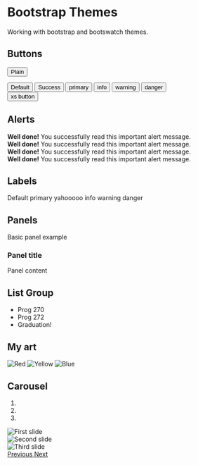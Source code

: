# Bootstrap Themes


Working with bootstrap and bootswatch themes.

## Buttons

<button>Plain</button>

<div class="padded">
  <button type="button" class="btn btn-lg btn-default">Default</button>
  <button type="button" class="btn btn-lg btn-success">Success</button>
  <button type="button" class="btn btn-lg btn-primary">primary</button>
  <button type="button" class="btn btn-lg btn-info">info</button>
  <button type="button" class="btn btn-lg btn-warning">warning</button>
  <button type="button" class="btn btn-lg btn-danger">danger</button>
</div>

<div class="padded">
    <button type="button" class="btn btn-xs btn-default">xs button</button>
</div>


## Alerts
<div class="padded">
  <div class="alert alert-success" role="alert">
    <strong>Well done!</strong> You successfully read this important alert message.
  </div>
  <div class="alert alert-info" role="alert">
    <strong>Well done!</strong> You successfully read this important alert message.
  </div>
  <div class="alert alert-warning" role="alert">
    <strong>Well done!</strong> You successfully read this important alert message.
  </div>
  <div class="alert alert-danger" role="alert">
    <strong>Well done!</strong> You successfully read this important alert message.
  </div>
</div>

## Labels
<div class="padded">
  <span class="label label-default">Default</span>
  <span class="label label-primary">primary</span>
  <span class="label label-success">yahooooo</span>
  <span class="label label-info">info</span>
  <span class="label label-warning">warning</span>
  <span class="label label-danger">danger</span>
</div>

## Panels
<div class="panel panel-default">
  <div class="panel-body">
    Basic panel example
  </div>
</div>
<div class="panel panel-warning">
  <div class="panel-heading">
    <h3 class="panel-title">Panel title</h3>
  </div>
  <div class="panel-body">
    Panel content
  </div>
</div>


## List Group
<div>
  <ul class="list-group">
    <li class="list-group-item">Prog 270</li>
    <li class="list-group-item">Prog 272</li>
    <li class="list-group-item">Graduation!</li>
  </ul>
</div>

## My art
![Red](/images/carousel01.png)
![Yellow](/images/carousel02.png)
![Blue](/images/carousel03.png)


## Carousel

<div id="carousel-example-generic" class="carousel slide" data-ride="carousel">
  <ol class="carousel-indicators">
    <li data-target="#carousel-example-generic" data-slide-to="0" class="active"></li>
    <li data-target="#carousel-example-generic" data-slide-to="1"></li>
    <li data-target="#carousel-example-generic" data-slide-to="2"></li>
  </ol>
  <div class="carousel-inner" role="listbox">
    <div class="item active">
      <img src="images/canada/2016-02-27_15.52.33.jpg" alt="First slide">
    </div>
    <div class="item">
      <img src="images/canada/2016-02-27_11.41.35.jpg" alt="Second slide">
    </div>
    <div class="item">
      <img src="images/canada/2016-02-27_16.00.05.jpg" alt="Third slide">
    </div>
  </div>
  <a class="left carousel-control" href="#carousel-example-generic" role="button" data-slide="prev">
    <span class="glyphicon glyphicon-chevron-left" aria-hidden="true"></span>
    <span class="sr-only">Previous</span>
  </a>
  <a class="right carousel-control" href="#carousel-example-generic" role="button" data-slide="next">
    <span class="glyphicon glyphicon-chevron-right" aria-hidden="true"></span>
    <span class="sr-only">Next</span>
  </a>
</div>

